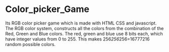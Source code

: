 # Color_picker_Game
Its RGB color picker game which is made with HTML CSS and javascript. The RGB color system, constructs all the colors from the combination of the Red, Green and Blue colors. The red, green and blue use 8 bits each, which have integer values from 0 to 255. This makes 256*256*256=16777216 random possible colors.

